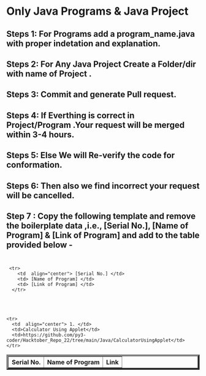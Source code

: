 # Only Java Programs & Java Project 
## Steps 1: For Programs add a program_name.java with proper indetation and explanation.
## Steps 2: For Any Java Project Create a Folder/dir with name of Project .
## Steps 3: Commit and generate Pull request.
## Steps 4: If Everthing is correct in Project/Program .Your request will be merged within 3-4 hours.
## Steps 5: Else We will Re-verify the code for conformation.
## Steps 6: Then also we find incorrect your request will be cancelled.

## Step 7 : Copy the following template and remove the boilerplate data ,i.e., [Serial No.], [Name of Program] & [Link of Program] and add to the table provided below - <br><br>

```
 <tr>
    <td  align="center"> [Serial No.] </td>
    <td> [Name of Program] </td>
    <td> [Link of Program] </td>
  </tr>
```
<br><br>


<html>
 <head>
  <style>
  table {
    border-collapse: collapse;
    width: 100%;
  }

  th {
    text-align: left;
    padding: 8px;
    background-color: #D6EEEE;
  }

  tr:nth-child(even) {
    background-color: #D6EEEE;
  }
  </style>
 </head>
 <body>
  <table border="5" color="red" align = "center">
    <tr>
      <th align="center">Serial No.</th>
      <th>Name of Program</th>
      <th>Link</th>
    </tr>


    <tr>
      <td  align="center"> 1. </td>
      <td>Calculator Using Applet</td>
      <td>https://github.com/py3-coder/Hacktober_Repo_22/tree/main/Java/CalculatorUsingApplet</td>
    </tr>


   <!-- ADD THE TEMPLATE BELOW -->


  </table>
 </body>
</html>
